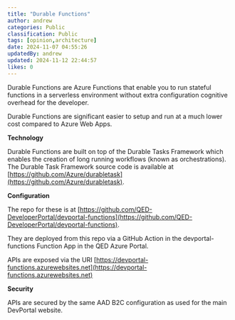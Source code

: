 ```yaml
---
title: "Durable Functions"
author: andrew
categories: Public
classification: Public
tags: [opinion,architecture]
date: 2024-11-07 04:55:26 
updatedBy: andrew
updated: 2024-11-12 22:44:57 
likes: 0
---
```


Durable Functions are Azure Functions that enable you to run stateful functions in a serverless environment without extra configuration cognitive overhead for the developer.

Durable Functions are significant easier to setup and run at a much lower cost compared to Azure Web Apps.

**Technology**

Durable Functions are built on top of the Durable Tasks Framework which enables the creation of long running workflows (known as orchestrations). The Durable Task Framework source code is available at [https://github.com/Azure/durabletask](https://github.com/Azure/durabletask).

**Configuration**

The repo for these is at [https://github.com/QED-DeveloperPortal/devportal-functions](https://github.com/QED-DeveloperPortal/devportal-functions).

They are deployed from this repo via a GitHub Action in the devportal-functions Function App in the QED Azure Portal.

APIs are exposed via the URI [https://devportal-functions.azurewebsites.net](https://devportal-functions.azurewebsites.net)

**Security**

APIs are secured by the same AAD B2C configuration as used for the main DevPortal website.


~~~~